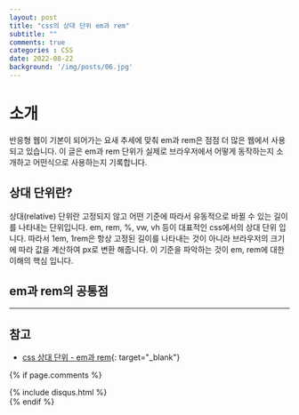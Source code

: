 ```yaml
---
layout: post
title: "css의 상대 단위 em과 rem"
subtitle: ""
comments: true
categories : CSS
date: 2022-08-22
background: '/img/posts/06.jpg'
---
```


# 소개
반응형 웹이 기본이 되어가는 요새 추세에 맞춰 em과 rem은 점점 더 많은 웹에서 사용되고 있습니다.
이 글은 em과 rem 단위가 실제로 브라우저에서 어떻게 동작하는지 소개하고 어떤식으로 사용하는지 기록합니다.

## 상대 단위란?
상대(relative) 단위란 고정되지 않고 어떤 기준에 따라서 유동적으로 바뀔 수 있는 길이를 나타내는 단위입니다.
em, rem, %, vw, vh 등이 대표적인 css에서의 상대 단위 입니다.
따라서 1em, 1rem은 항상 고정된 길이를 나타내는 것이 아니라 브라우저의 크기에 따라 값을 계산하여 px로 변환 해줍니다.
이 기준을 파악하는 것이 em, rem에 대한 이해의 핵심 입니다.

## em과 rem의 공통점



---
## 참고
- [css 상대 단위 - em과 rem](https://www.daleseo.com/css-em-rem/){: target="_blank"}


{% if page.comments %}
<div id="post-disqus" class="container">
{% include disqus.html %}
</div>
{% endif %}
